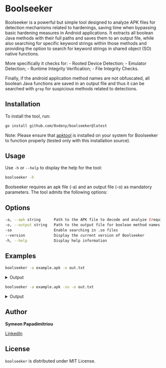 # Boolseeker

Boolseeker is a powerful but simple tool designed to analyze APK files for detection mechanisms related to hardenings, saving time when bypassing basic hardening measures in Android applications. It extracts all boolean Java methods with their full paths and saves them to an output file, while also searching for specific keyword strings within those methods and providing the option to search for keyword strings in shared object (SO) native functions.

More specifically it checks for:
    - Rooted Device Detection;
    - Emulator Detection;
    - Runtime Integrity Verification;
    - File Integrity Checks.

Finally, if the android application method names are not obfuscated, all boolean Java functions are saved in an output file and thus it can be searched with `grep` for suspicious methods related to detections.


## Installation

To install the tool, run:

```bash
go install github.com/0xdeny/boolseeker@latest
```

Note: Please ensure that <a href="https://www.kali.org/tools/apktool/" target="_blank">apktool</a> is installed on your system for Boolseeker to function properly (tested only with this installation source).

## Usage

Use `-h` or `--help` to display the help for the tool:

```bash
boolseeker -h
```

Boolseeker requires an apk file (-a) and an output file (-o) as mandatory parameters. The tool admits the following options:


## Options


```bash
-a, --apk string      Path to the APK file to decode and analyze (required)
-o, --output string   Path to the output file for boolean method names (required)
-so                   Enable searching in .so files
--version             Display the current version of Boolseeker
-h, --help            Display help information
```

## Examples

```bash
boolseeker -a example.apk -o out.txt
```

<details>
  <summary>Output</summary>
  <img src="images/boolseeker-1.png" alt="Example-1">
</details>

```bash
boolseeker -a example.apk -so -o out.txt
```
<details>
  <summary>Output</summary>
  <img src="images/boolseeker-2.png" alt="Example-2">
</details>

## Author

**Symeon Papadimitriou**

<a href="https://www.linkedin.com/in/symeon-papadimitriou/" target="_blank">LinkedIn</a>

## License

`boolseeker` is distributed under MIT License.
